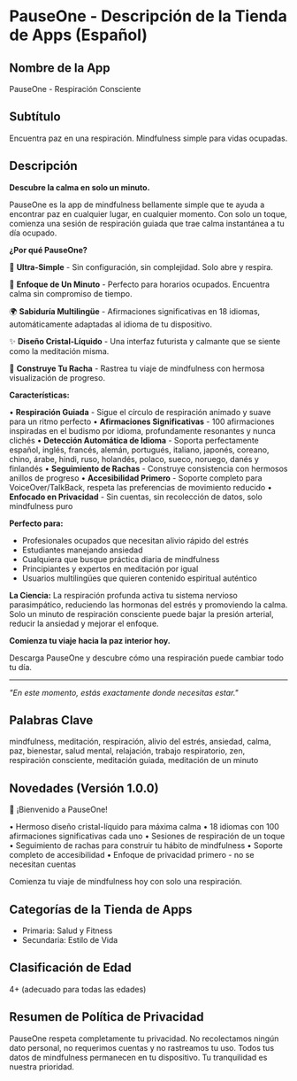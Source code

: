 # PauseOne - Descripción de la Tienda de Apps (Español)

## Nombre de la App

PauseOne - Respiración Consciente

## Subtítulo

Encuentra paz en una respiración. Mindfulness simple para vidas ocupadas.

## Descripción

**Descubre la calma en solo un minuto.**

PauseOne es la app de mindfulness bellamente simple que te ayuda a encontrar paz en cualquier lugar, en cualquier momento. Con solo un toque, comienza una sesión de respiración guiada que trae calma instantánea a tu día ocupado.

**¿Por qué PauseOne?**

🌸 **Ultra-Simple** - Sin configuración, sin complejidad. Solo abre y respira.

🎯 **Enfoque de Un Minuto** - Perfecto para horarios ocupados. Encuentra calma sin compromiso de tiempo.

🌍 **Sabiduría Multilingüe** - Afirmaciones significativas en 18 idiomas, automáticamente adaptadas al idioma de tu dispositivo.

✨ **Diseño Cristal-Líquido** - Una interfaz futurista y calmante que se siente como la meditación misma.

🔄 **Construye Tu Racha** - Rastrea tu viaje de mindfulness con hermosa visualización de progreso.

**Características:**

• **Respiración Guiada** - Sigue el círculo de respiración animado y suave para un ritmo perfecto
• **Afirmaciones Significativas** - 100 afirmaciones inspiradas en el budismo por idioma, profundamente resonantes y nunca clichés
• **Detección Automática de Idioma** - Soporta perfectamente español, inglés, francés, alemán, portugués, italiano, japonés, coreano, chino, árabe, hindi, ruso, holandés, polaco, sueco, noruego, danés y finlandés
• **Seguimiento de Rachas** - Construye consistencia con hermosos anillos de progreso
• **Accesibilidad Primero** - Soporte completo para VoiceOver/TalkBack, respeta las preferencias de movimiento reducido
• **Enfocado en Privacidad** - Sin cuentas, sin recolección de datos, solo mindfulness puro

**Perfecto para:**

- Profesionales ocupados que necesitan alivio rápido del estrés
- Estudiantes manejando ansiedad
- Cualquiera que busque práctica diaria de mindfulness
- Principiantes y expertos en meditación por igual
- Usuarios multilingües que quieren contenido espiritual auténtico

**La Ciencia:**
La respiración profunda activa tu sistema nervioso parasimpático, reduciendo las hormonas del estrés y promoviendo la calma. Solo un minuto de respiración consciente puede bajar la presión arterial, reducir la ansiedad y mejorar el enfoque.

**Comienza tu viaje hacia la paz interior hoy.**

Descarga PauseOne y descubre cómo una respiración puede cambiar todo tu día.

---

_"En este momento, estás exactamente donde necesitas estar."_

## Palabras Clave

mindfulness, meditación, respiración, alivio del estrés, ansiedad, calma, paz, bienestar, salud mental, relajación, trabajo respiratorio, zen, respiración consciente, meditación guiada, meditación de un minuto

## Novedades (Versión 1.0.0)

🎉 ¡Bienvenido a PauseOne!

• Hermoso diseño cristal-líquido para máxima calma
• 18 idiomas con 100 afirmaciones significativas cada uno
• Sesiones de respiración de un toque
• Seguimiento de rachas para construir tu hábito de mindfulness
• Soporte completo de accesibilidad
• Enfoque de privacidad primero - no se necesitan cuentas

Comienza tu viaje de mindfulness hoy con solo una respiración.

## Categorías de la Tienda de Apps

- Primaria: Salud y Fitness
- Secundaria: Estilo de Vida

## Clasificación de Edad

4+ (adecuado para todas las edades)

## Resumen de Política de Privacidad

PauseOne respeta completamente tu privacidad. No recolectamos ningún dato personal, no requerimos cuentas y no rastreamos tu uso. Todos tus datos de mindfulness permanecen en tu dispositivo. Tu tranquilidad es nuestra prioridad.
